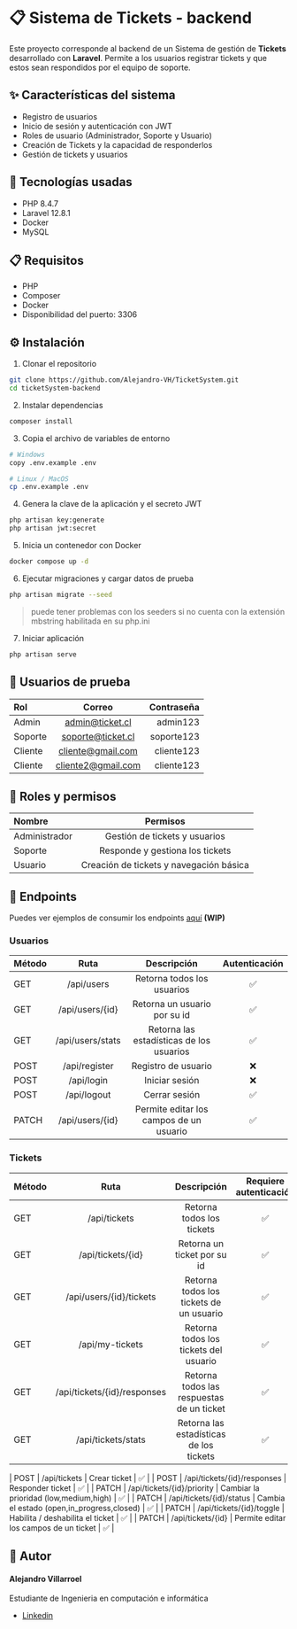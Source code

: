 # 📋 Sistema de Tickets - backend
Este proyecto corresponde al backend de un Sistema de gestión de **Tickets** desarrollado con **Laravel**. Permite a los usuarios registrar tickets y que estos sean respondidos por el equipo de soporte.

## ✨ Características del sistema
- Registro de usuarios
- Inicio de sesión y autenticación con JWT
- Roles de usuario (Administrador, Soporte y Usuario)
- Creación de Tickets y la capacidad de responderlos
- Gestión de tickets y usuarios

## 🧪 Tecnologías usadas
- PHP 8.4.7
- Laravel 12.8.1
- Docker
- MySQL

## 📋 Requisitos
- PHP
- Composer
- Docker
- Disponibilidad del puerto: 3306

## ⚙️ Instalación
1. Clonar el repositorio
```bash
git clone https://github.com/Alejandro-VH/TicketSystem.git
cd ticketSystem-backend
```

2. Instalar dependencias
```bash
composer install
```

3. Copia el archivo de variables de entorno
```bash
# Windows
copy .env.example .env

# Linux / MacOS
cp .env.example .env
```

4. Genera la clave de la aplicación y el secreto JWT
```bash
php artisan key:generate
php artisan jwt:secret
```

5. Inicia un contenedor con Docker
```bash
docker compose up -d
```

6. Ejecutar migraciones y cargar datos de prueba
```bash
php artisan migrate --seed
```
> puede tener problemas con los seeders si no cuenta con la extensión mbstring habilitada en su php.ini
7. Iniciar aplicación
```bash
php artisan serve
```

## 👥 Usuarios de prueba

| Rol | Correo   | Contraseña  |
|:----------|:--------:|---------:|
| Admin | admin@ticket.cl | admin123  |
| Soporte | soporte@ticket.cl | soporte123  |
| Cliente | cliente@gmail.com | cliente123  |
| Cliente | cliente2@gmail.com | cliente123  |

## 🔐 Roles y permisos

| Nombre | Permisos   |
|:----------|:--------:|
| Administrador | Gestión de tickets y usuarios |
| Soporte | Responde y gestiona los tickets  |
| Usuario | Creación de tickets y navegación básica|

## 🔌 Endpoints

Puedes ver ejemplos de consumir los endpoints [aquí](/postman/) **(WIP)**

### Usuarios
| Método | Ruta   | Descripción  | Autenticación |
|:----------|:--------:|:---------:|:---------:|
| GET | /api/users | Retorna todos los usuarios  | ✅ |
| GET | /api/users/{id} | Retorna un usuario por su id | ✅ |
| GET | /api/users/stats | Retorna las estadísticas de los usuarios  | ✅ |
| POST | /api/register | Registro de usuario  | ❌ |
| POST | /api/login | Iniciar sesión  | ❌ |
| POST | /api/logout | Cerrar sesión  | ✅ |
| PATCH | /api/users/{id} | Permite editar los campos de un usuario  | ✅ |


### Tickets
| Método | Ruta   | Descripción  | Requiere autenticación |
|:----------|:--------:|:---------:|:---------:|
| GET | /api/tickets | Retorna todos los tickets  | ✅ |
| GET | /api/tickets/{id} | Retorna un ticket por su id  | ✅ |
| GET | /api/users/{id}/tickets | Retorna todos los tickets de un usuario  | ✅ |
| GET | /api/my-tickets | Retorna todos los tickets del usuario  | ✅ |
| GET | /api/tickets/{id}/responses | Retorna todos las respuestas de un ticket  | ✅ |
| GET | /api/tickets/stats | Retorna las estadísticas de los tickets  | ✅ |

| POST | /api/tickets | Crear ticket  | ✅ |
| POST | /api/tickets/{id}/responses | Responder ticket  | ✅ |
| PATCH | /api/tickets/{id}/priority | Cambiar la prioridad (low,medium,high)  | ✅ |
| PATCH | /api/tickets/{id}/status | Cambia el estado (open,in_progress,closed)  | ✅ |
| PATCH | /api/tickets/{id}/toggle | Habilita / deshabilita el ticket  | ✅ |
| PATCH | /api/tickets/{id} | Permite editar los campos de un ticket | ✅ |


## 👤 Autor
#### Alejandro Villarroel
Estudiante de Ingenieria en computación e informática
- [Linkedin](https://www.linkedin.com/in/alevillarroel/)
